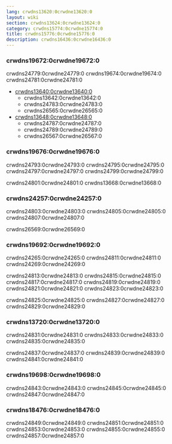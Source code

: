 ```yaml
---
lang: crwdns13620:0crwdne13620:0
layout: wiki
section: crwdns13624:0crwdne13624:0
category: crwdns15774:0crwdne15774:0
title: crwdns15776:0crwdne15776:0
description: crwdns16436:0crwdne16436:0
---
```


### crwdns19672:0crwdne19672:0
crwdns24779:0crwdne24779:0 crwdns19674:0crwdne19674:0 crwdns24781:0crwdne24781:0

- [crwdns13640:0crwdne13640:0](crwdns13638:0crwdne13638:0)
   - crwdns13642:0crwdne13642:0
   - crwdns24783:0crwdne24783:0
   - crwdns26565:0crwdne26565:0
- [crwdns13648:0crwdne13648:0](crwdns13646:0crwdne13646:0)
   - crwdns24787:0crwdne24787:0
   - crwdns24789:0crwdne24789:0
   - crwdns26567:0crwdne26567:0

### crwdns19676:0crwdne19676:0
crwdns24793:0crwdne24793:0 crwdns24795:0crwdne24795:0 crwdns24797:0crwdne24797:0 crwdns24799:0crwdne24799:0

crwdns24801:0crwdne24801:0 crwdns13668:0crwdne13668:0

### crwdns24257:0crwdne24257:0
crwdns24803:0crwdne24803:0 crwdns24805:0crwdne24805:0 crwdns24807:0crwdne24807:0

crwdns26569:0crwdne26569:0

### crwdns19692:0crwdne19692:0
crwdns24265:0crwdne24265:0 crwdns24811:0crwdne24811:0 crwdns24269:0crwdne24269:0

crwdns24813:0crwdne24813:0 crwdns24815:0crwdne24815:0 crwdns24817:0crwdne24817:0 crwdns24819:0crwdne24819:0 crwdns24821:0crwdne24821:0 crwdns24823:0crwdne24823:0

crwdns24825:0crwdne24825:0 crwdns24827:0crwdne24827:0 crwdns24829:0crwdne24829:0

### crwdns13720:0crwdne13720:0
crwdns24831:0crwdne24831:0 crwdns24833:0crwdne24833:0 crwdns24835:0crwdne24835:0

crwdns24837:0crwdne24837:0 crwdns24839:0crwdne24839:0 crwdns24841:0crwdne24841:0

### crwdns19698:0crwdne19698:0
crwdns24843:0crwdne24843:0 crwdns24845:0crwdne24845:0 crwdns24847:0crwdne24847:0

### crwdns18476:0crwdne18476:0
crwdns24849:0crwdne24849:0 crwdns24851:0crwdne24851:0 crwdns24853:0crwdne24853:0 crwdns24855:0crwdne24855:0 crwdns24857:0crwdne24857:0
